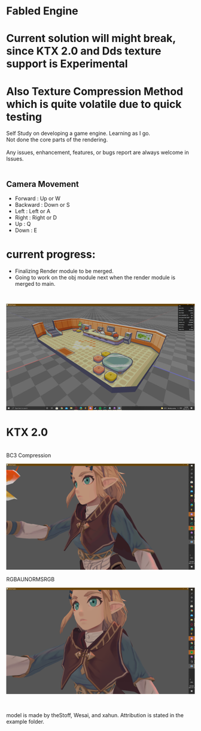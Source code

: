 # Fabled Engine
# Current solution will might break, since KTX 2.0 and Dds texture support is Experimental
# Also Texture Compression Method which is quite volatile due to quick testing
Self Study on developing a game engine. Learning as I go.
<br/> Not done the core parts of the rendering.
<br/>
<br/>
Any issues, enhancement, features, or bugs report are always welcome in Issues.
<br/>
<br/>
## Camera Movement
* Forward : Up or W
* Backward : Down or S
* Left : Left or A
* Right : Right or D
* Up : Q
* Down : E

# current progress:
* Finalizing Render module to be merged.
* Going to work on the obj module next when the render module is merged to main.
<br/>

![alt text](https://github.com/KDahir247/Fabled-Engine/blob/render/sample/gridsystem.png)
<br/>

# KTX 2.0

<br/>
BC3 Compression
<br/>

![alt text](https://github.com/KDahir247/Fabled-Engine/blob/render/sample/BC3.png)
<br/>

RGBAUNORMSRGB
<br/>

![alt text](https://github.com/KDahir247/Fabled-Engine/blob/render/sample/RGBAUNORMSRGB.png)

<br/>

model is made by theStoff, Wesai, and xahun. Attribution is stated in the example folder.
